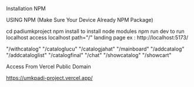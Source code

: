Installation NPM

USING NPM (Make Sure Your Device Already NPM Package)

cd padiumkproject
npm install to install node modules
npm run dev to run localhost
access localhost
path="/" landing page ex : http://localhost:5173/

"/withcatalog" "/cataloglucu" "/catalogjahat" "/mainboard" "/addcatalog" "/addcataloglist" "/catalogfinal" "/chat" "/showcatalog" "/showcart"

Access From Vercel Public Domain

https://umkpadi-project.vercel.app/
